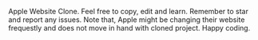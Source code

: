 Apple Website Clone. Feel free to copy, edit and learn. Remember to star and report any issues.
Note that, Apple might be changing their website frequestly and does not move in hand with cloned project. Happy coding.
